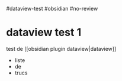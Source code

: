 #dataview-test #obsidian #no-review 
# dataview test 1
test de [[obsidian plugin dataview|dataview]]

 - liste
 - de
 - trucs

